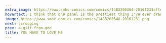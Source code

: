 ```yaml
---
extra_image: https://www.smbc-comics.com/comics/1483200364-20161231after.png
hovertext: I think that one panel is the prettiest thing I've ever drawn about wearing someone else's skin.
image: https://www.smbc-comics.com/comics/1483200348-20161231.png
next: scrooging
prev: a-gift-from-god
title: YOU HAVE TO LOVE ME
---
```


